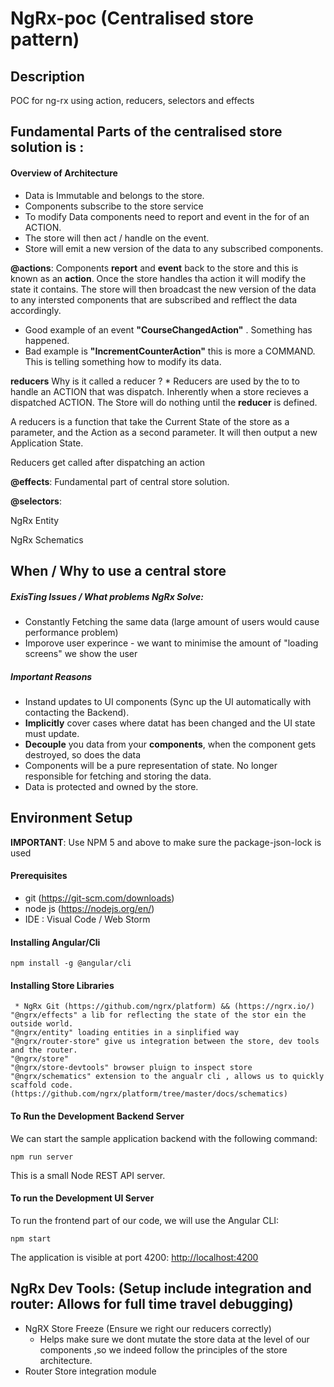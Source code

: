 # NgRx-poc (Centralised store pattern)

## Description
POC for ng-rx using action, reducers, selectors and effects

## Fundamental Parts of the centralised store solution is :

#### Overview of Architecture
* Data is Immutable and belongs to the store.
* Components subscribe to the store service
* To modify Data components need to report and event in the for of an ACTION.
* The store will then act / handle on the event.
* Store will emit a new version of the data to any subscribed components.

**@actions**: Components __report__ and __event__ back to the store and this is known as an __action__. Once the store handles tha action it will modify the state it contains. The store will then broadcast the new version of the data to any intersted components that are subscribed and refflect the data accordingly.
  * Good example of an event __"CourseChangedAction"__ . Something has happened.
  * Bad example is __"IncrementCounterAction"__ this is more a COMMAND. This is telling something how to modify its data.
  
**reducers**
Why is it called a reducer ? 
    * 
Reducers are used by the to to handle an ACTION that was dispatch. Inherently when a store recieves a dispatched ACTION. The Store will do nothing until the __reducer__ is defined.

A reducers is a function that take the Current State of the store as a parameter, and the Action as a second parameter. It will then output a new Application State.

Reducers get called after dispatching an action
  
**@effects**: Fundamental part of central store solution.

**@selectors**: 

NgRx Entity

NgRx Schematics


## When / Why to use a central store

##### ExisTing Issues / What problems NgRx Solve:
* Constantly Fetching the same data (large amount of users would cause performance problem)
* Imporove user experince - we want to minimise the amount of "loading screens" we show the user

##### Important Reasons
* Instand updates to UI components (Sync up the UI automatically with contacting the Backend).
* __Implicitly__ cover cases where datat has been changed and the UI state must update.
* __Decouple__ you data from your __components__, when the component gets destroyed, so does the data
* Components will be a pure representation of state. No longer responsible for fetching and storing the data.
* Data is protected and owned by the store.

## Environment Setup

**IMPORTANT**: Use NPM 5 and above to make sure the package-json-lock is used

#### Prerequisites
 * git (https://git-scm.com/downloads)
 * node js (https://nodejs.org/en/)
 * IDE : Visual Code / Web Storm
 
#### Installing Angular/Cli

    npm install -g @angular/cli 
    
#### Installing Store Libraries

     * NgRx Git (https://github.com/ngrx/platform) && (https://ngrx.io/)
    "@ngrx/effects" a lib for reflecting the state of the stor ein the outside world.
    "@ngrx/entity" loading entities in a sinplified way
    "@ngrx/router-store" give us integration between the store, dev tools and the router.
    "@ngrx/store"
    "@ngrx/store-devtools" browser pluign to inspect store
    "@ngrx/schematics" extension to the angualr cli , allows us to quickly scaffold code.      (https://github.com/ngrx/platform/tree/master/docs/schematics)
        
    
#### To Run the Development Backend Server

We can start the sample application backend with the following command:

    npm run server

This is a small Node REST API server.

#### To run the Development UI Server

To run the frontend part of our code, we will use the Angular CLI:

    npm start 

The application is visible at port 4200: [http://localhost:4200](http://localhost:4200)


## NgRx Dev Tools: (Setup include integration and router: Allows for full time travel debugging)

* NgRX Store Freeze (Ensure we right our reducers correctly)
  * Helps make sure we dont mutate the store data at the level of our components ,so we indeed follow the principles of the store             architecture.
* Router Store integration module
  





